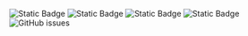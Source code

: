 ![Static Badge](https://img.shields.io/badge/blacklists-60-000000) ![Static Badge](https://img.shields.io/badge/blacklisted-3128553-cc0000) ![Static Badge](https://img.shields.io/badge/whitelisted-2243-00CC00) ![Static Badge](https://img.shields.io/badge/streaming_blacklist-28107-000000) ![GitHub issues](https://img.shields.io/github/issues/fabriziosalmi/blacklists)
